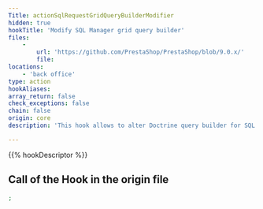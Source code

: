 ```yaml
---
Title: actionSqlRequestGridQueryBuilderModifier
hidden: true
hookTitle: 'Modify SQL Manager grid query builder'
files:
    -
        url: 'https://github.com/PrestaShop/PrestaShop/blob/9.0.x/'
        file: 
locations:
    - 'back office'
type: action
hookAliases: 
array_return: false
check_exceptions: false
chain: false
origin: core
description: 'This hook allows to alter Doctrine query builder for SQL Manager grid'

---
```


{{% hookDescriptor %}}

## Call of the Hook in the origin file

```php
;
```
